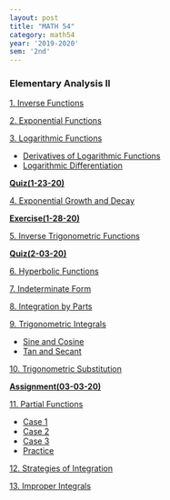 ```yaml
---
layout: post
title: "MATH 54"
category: math54
year: '2019-2020'
sem: '2nd'
---
```

### Elementary Analysis II

[1. Inverse Functions](https://drive.google.com/uc?export=download&id=1za6H9swap26iLZisBL20O-cSrDr49HlU)

[2. Exponential Functions](https://drive.google.com/uc?export=download&id=1RkvclPdel5PZW3b_sPO0ITUq8x96erj9)

[3. Logarithmic Functions](https://drive.google.com/uc?export=download&id=1D-EesO6P0_hDHUy3xzr3Rm6ngokVQddc)
* [Derivatives of Logarithmic Functions](https://drive.google.com/uc?export=download&id=11T2-IrCAsjBiYdjU7iCKNKlPwN4ErYqZ) 
* [Logarithmic Differentiation](https://drive.google.com/uc?export=download&id=1Tc1zM3mK0RS0VHTQJTsXheCK99ZtA50S) 

**[Quiz(1-23-20)](https://drive.google.com/uc?export=download&id=1YWoJagVRs0SGdtLxPtXlou2erJS5SIeE)**

[4. Exponential Growth and Decay](https://drive.google.com/uc?export=download&id=1eOLr6bq12lPvPWKvCjR4co2aCjDFA_p0) 

**[Exercise(1-28-20)](https://drive.google.com/uc?export=download&id=1_LqK61UtScMbB1t1RAXxsUbstnvVpv4h)**

[5. Inverse Trigonometric Functions](https://drive.google.com/uc?export=download&id=1V2iz64T6IhQA1l19FbDY02iqon8blT1b)

**[Quiz(2-03-20)](https://drive.google.com/uc?export=download&id=1WuIZTH6Ghgt2sini5C_P7XC8uWkN0NrG)**

[6. Hyperbolic Functions](https://drive.google.com/uc?export=download&id=15Mx1Bvr7vt5UO68T27ktbFXv8e-gJ4_5) 

[7. Indeterminate Form](https://drive.google.com/uc?export=download&id=1Es8tFqu6lIt0NNYtnR7Q_Okh8zqaldiD) 

[8. Integration by Parts](https://drive.google.com/uc?export=download&id=1g53YU2QuOUSHGQ8B7grGWE60F1Ox5dTS) 

[9. Trigonometric Integrals](https://drive.google.com/uc?export=download&id=17_FLlEiJUFlrVkt_p1sev74fCgXyAc7H)
* [Sine and Cosine](https://drive.google.com/uc?export=download&id=1MoHcwCnbntAun9EWtcAXXar0QbWp_zSc) 
* [Tan and Secant](https://drive.google.com/uc?export=download&id=1NyBYbAK4fC66S--QcgZaxfNoPHidLDXm) 

[10. Trigonometric Substitution](https://drive.google.com/uc?export=download&id=1VpLv0airftx_ta6fjMavDH_O6UWjGpNO)

**[Assignment(03-03-20)](https://drive.google.com/uc?export=download&id=1662B2LDrnaLnxM8YVP_UtmNtYjEY2yji)**

[11. Partial Functions](https://drive.google.com/uc?export=download&id=172ZjOcDqxWtWQeOmcG6ZhYTUVfimBu4p) 
* [Case 1](https://drive.google.com/uc?export=download&id=1NGYG46QiMbzDZm7K-y3lKwlFlWoQeeGL) 
* [Case 2](https://drive.google.com/uc?export=download&id=1iDLfxtzStOvHSnB0TB5HqvTtddgeMHew) 
* [Case 3](https://drive.google.com/uc?export=download&id=1nY54lQzOgnlr-FTLbShDIS0Z3edJqIyF)
* [Practice](https://drive.google.com/uc?export=download&id=1VsBhq0dxOfZS4wDKLvREKOqFITPkpCEH)

[12. Strategies of Integration](https://drive.google.com/uc?export=download&id=11lcJRQ8aSJfG2xG_vxkwYEiaGB2HsLnG) 

[13. Improper Integrals](https://drive.google.com/uc?export=download&id=1hxKCQ0aaFGSSBcQRxobxV31UttZdGb4A) 